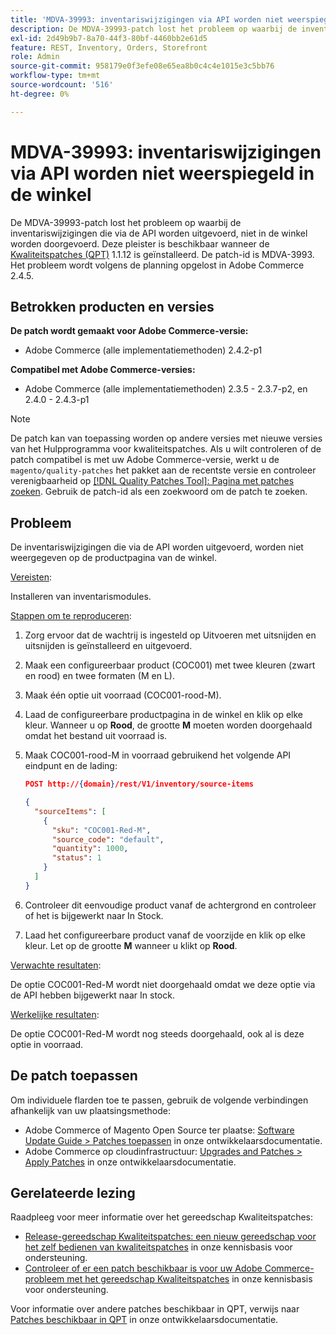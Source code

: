 ```yaml
---
title: 'MDVA-39993: inventariswijzigingen via API worden niet weerspiegeld in de winkel.'
description: De MDVA-39993-patch lost het probleem op waarbij de inventariswijzigingen die via de API worden uitgevoerd, niet in de winkel worden doorgevoerd. Deze patch is beschikbaar wanneer [Quality Patches Tool (QPT)] (/help/announcements/adobe-commerce-announcements/magento-quality-patches-released-new-tool-to-self-serve-quality-patches.md) 1.1.12 is geïnstalleerd. De patch-id is MDVA-3993. Het probleem wordt volgens de planning opgelost in Adobe Commerce 2.4.5.
exl-id: 2d49b9b7-8a70-44f3-80bf-4460bb2e61d5
feature: REST, Inventory, Orders, Storefront
role: Admin
source-git-commit: 958179e0f3efe08e65ea8b0c4c4e1015e3c5bb76
workflow-type: tm+mt
source-wordcount: '516'
ht-degree: 0%

---
```


# MDVA-39993: inventariswijzigingen via API worden niet weerspiegeld in de winkel

De MDVA-39993-patch lost het probleem op waarbij de inventariswijzigingen die via de API worden uitgevoerd, niet in de winkel worden doorgevoerd. Deze pleister is beschikbaar wanneer de [Kwaliteitspatches (QPT)](/help/announcements/adobe-commerce-announcements/magento-quality-patches-released-new-tool-to-self-serve-quality-patches.md) 1.1.12 is geïnstalleerd. De patch-id is MDVA-3993. Het probleem wordt volgens de planning opgelost in Adobe Commerce 2.4.5.

## Betrokken producten en versies

**De patch wordt gemaakt voor Adobe Commerce-versie:**

* Adobe Commerce (alle implementatiemethoden) 2.4.2-p1

**Compatibel met Adobe Commerce-versies:**

* Adobe Commerce (alle implementatiemethoden) 2.3.5 - 2.3.7-p2, en 2.4.0 - 2.4.3-p1

>[!NOTE]
>
>De patch kan van toepassing worden op andere versies met nieuwe versies van het Hulpprogramma voor kwaliteitspatches. Als u wilt controleren of de patch compatibel is met uw Adobe Commerce-versie, werkt u de `magento/quality-patches` het pakket aan de recentste versie en controleer verenigbaarheid op [[!DNL Quality Patches Tool]: Pagina met patches zoeken](https://devdocs.magento.com/quality-patches/tool.html#patch-grid). Gebruik de patch-id als een zoekwoord om de patch te zoeken.

## Probleem

De inventariswijzigingen die via de API worden uitgevoerd, worden niet weergegeven op de productpagina van de winkel.

<u>Vereisten</u>:

Installeren van inventarismodules.

<u>Stappen om te reproduceren</u>:

1. Zorg ervoor dat de wachtrij is ingesteld op Uitvoeren met uitsnijden en uitsnijden is geïnstalleerd en uitgevoerd.
1. Maak een configureerbaar product (COC001) met twee kleuren (zwart en rood) en twee formaten (M en L).
1. Maak één optie uit voorraad (COC001-rood-M).
1. Laad de configureerbare productpagina in de winkel en klik op elke kleur. Wanneer u op **Rood**, de grootte **M** moeten worden doorgehaald omdat het bestand uit voorraad is.
1. Maak COC001-rood-M in voorraad gebruikend het volgende API eindpunt en de lading:

   ```json
   POST http://{domain}/rest/V1/inventory/source-items
   
   {
     "sourceItems": [
       {
         "sku": "COC001-Red-M",
         "source_code": "default",
         "quantity": 1000,
         "status": 1
       }
     ]
   }
   ```

1. Controleer dit eenvoudige product vanaf de achtergrond en controleer of het is bijgewerkt naar In Stock.
1. Laad het configureerbare product vanaf de voorzijde en klik op elke kleur. Let op de grootte **M** wanneer u klikt op **Rood**.

<u>Verwachte resultaten</u>:

De optie COC001-Red-M wordt niet doorgehaald omdat we deze optie via de API hebben bijgewerkt naar In stock.

<u>Werkelijke resultaten</u>:

De optie COC001-Red-M wordt nog steeds doorgehaald, ook al is deze optie in voorraad.

## De patch toepassen

Om individuele flarden toe te passen, gebruik de volgende verbindingen afhankelijk van uw plaatsingsmethode:

* Adobe Commerce of Magento Open Source ter plaatse: [Software Update Guide > Patches toepassen](https://devdocs.magento.com/guides/v2.4/comp-mgr/patching/mqp.html) in onze ontwikkelaarsdocumentatie.
* Adobe Commerce op cloudinfrastructuur: [Upgrades and Patches > Apply Patches](https://devdocs.magento.com/cloud/project/project-patch.html) in onze ontwikkelaarsdocumentatie.

## Gerelateerde lezing

Raadpleeg voor meer informatie over het gereedschap Kwaliteitspatches:

* [Release-gereedschap Kwaliteitspatches: een nieuw gereedschap voor het zelf bedienen van kwaliteitspatches](/help/announcements/adobe-commerce-announcements/magento-quality-patches-released-new-tool-to-self-serve-quality-patches.md) in onze kennisbasis voor ondersteuning.
* [Controleer of er een patch beschikbaar is voor uw Adobe Commerce-probleem met het gereedschap Kwaliteitspatches](/help/support-tools/patches-available-in-qpt-tool/check-patch-for-magento-issue-with-magento-quality-patches.md) in onze kennisbasis voor ondersteuning.

Voor informatie over andere patches beschikbaar in QPT, verwijs naar [Patches beschikbaar in QPT](https://devdocs.magento.com/quality-patches/tool.html#patch-grid) in onze ontwikkelaarsdocumentatie.

